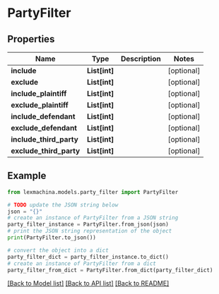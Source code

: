 # PartyFilter


## Properties

Name | Type | Description | Notes
------------ | ------------- | ------------- | -------------
**include** | **List[int]** |  | [optional] 
**exclude** | **List[int]** |  | [optional] 
**include_plaintiff** | **List[int]** |  | [optional] 
**exclude_plaintiff** | **List[int]** |  | [optional] 
**include_defendant** | **List[int]** |  | [optional] 
**exclude_defendant** | **List[int]** |  | [optional] 
**include_third_party** | **List[int]** |  | [optional] 
**exclude_third_party** | **List[int]** |  | [optional] 

## Example

```python
from lexmachina.models.party_filter import PartyFilter

# TODO update the JSON string below
json = "{}"
# create an instance of PartyFilter from a JSON string
party_filter_instance = PartyFilter.from_json(json)
# print the JSON string representation of the object
print(PartyFilter.to_json())

# convert the object into a dict
party_filter_dict = party_filter_instance.to_dict()
# create an instance of PartyFilter from a dict
party_filter_from_dict = PartyFilter.from_dict(party_filter_dict)
```
[[Back to Model list]](../README.md#documentation-for-models) [[Back to API list]](../README.md#documentation-for-api-endpoints) [[Back to README]](../README.md)


